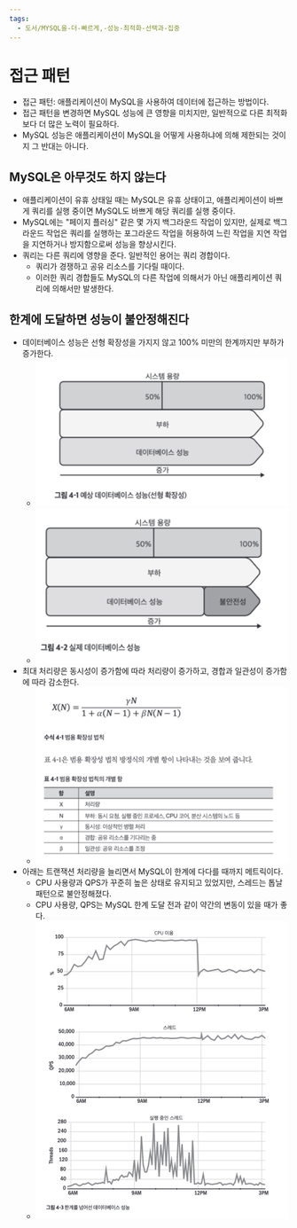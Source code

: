 ```yaml
---
tags:
  - 도서/MYSQL을-더-빠르게,-성능-최적화-선택과-집중
---
```


# 접근 패턴

- 접근 패턴: 애플리케이션이 MySQL을 사용하여 데이터에 접근하는 방법이다.
- 접근 패턴을 변경하면 MySQL 성능에 큰 영향을 미치지만, 일반적으로 다른 최적화보다 더 많은 노력이 필요하다.
- MySQL 성능은 애플리케이션이 MySQL을 어떻게 사용하냐에 의해 제한되는 것이지 그 반대는 아니다.

## MySQL은 아무것도 하지 않는다

- 애플리케이션이 유휴 상태일 때는 MySQL은 유휴 상태이고, 애플리케이션이 바쁘게 쿼리를 실행 중이면 MySQL도 바쁘게 해당 쿼리를 실행 중이다.
- MySQL에는 "페이지 플러싱" 같은 몇 가지 백그라운드 작업이 있지만, 실제로 백그라운드 작업은 쿼리를 실행하는 포그라운드 작업을 허용하여 느린 작업을 지연 작업을 지연하거나 방지함으로써 성능을 향상시킨다.
- 쿼리는 다른 쿼리에 영향을 준다. 일반적인 용어는 쿼리 경합이다.
	- 쿼리가 경쟁하고 공유 리소스를 기다릴 때이다.
	- 이러한 쿼리 경합들도 MySQL의 다른 작업에 의해서가 아닌 애플리케이션 쿼리에 의해서만 발생한다.

## 한계에 도달하면 성능이 불안정해진다

- 데이터베이스 성능은 선형 확장성을 가지지 않고 100% 미만의 한계까지만 부하가 증가한다.
	- ![](assets/Pasted%20image%2020240619120239.png)
	- ![](assets/Pasted%20image%2020240619120245.png)
- 최대 처리량은 동시성이 증가함에 따라 처리량이 증가하고, 경합과 일관성이 증가함에 따라 감소한다.
	- ![](assets/Pasted%20image%2020240619120449.png)
- 아래는 트랜잭션 처리량을 늘리면서 MySQL이 한계에 다다를 때까지 메트릭이다.
	- CPU 사용량과 QPS가 꾸준히 높은 상태로 유지되고 있었지만, 스레드는 톱날 패턴으로 불안정해졌다.
	- CPU 사용량, QPS는 MySQL 한계 도달 전과 같이 약간의 변동이 있을 때가 좋다.
	- ![](assets/Pasted%20image%2020240619120928.png)
